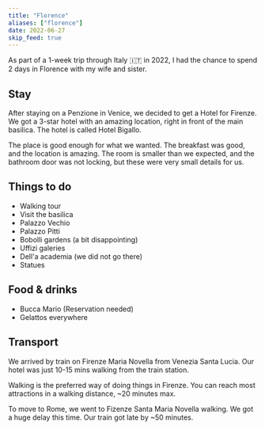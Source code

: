```yaml
---
title: "Florence"
aliases: ["florence"]
date: 2022-06-27
skip_feed: true
---
```


As part of a 1-week trip through Italy 🇮🇹 in 2022, I had the chance to spend 2
days in Florence with my wife and sister.

## Stay

After staying on a Penzione in Venice, we decided to get a Hotel for Firenze. We
got a 3-star hotel with an amazing location, right in front of the main
basilica. The hotel is called Hotel Bigallo.

The place is good enough for what we wanted. The breakfast was good, and the
location is amazing. The room is smaller than we expected, and the bathroom door
was not locking, but these were very small details for us.

## Things to do

- Walking tour
- Visit the basilica
- Palazzo Vechio
- Palazzo Pitti
- Bobolli gardens (a bit disappointing)
- Uffizi galeries
- Dell'a academia (we did not go there)
- Statues

## Food & drinks

- Bucca Mario (Reservation needed)
- Gelattos everywhere

## Transport

We arrived by train on Firenze Maria Novella from Venezia Santa Lucia. Our hotel
was just 10-15 mins walking from the train station.

Walking is the preferred way of doing things in Firenze. You can reach most
attractions in a walking distance, ~20 minutes max.

To move to Rome, we went to Fizenze Santa Maria Novella walking. We got a huge
delay this time. Our train got late by ~50 minutes.
